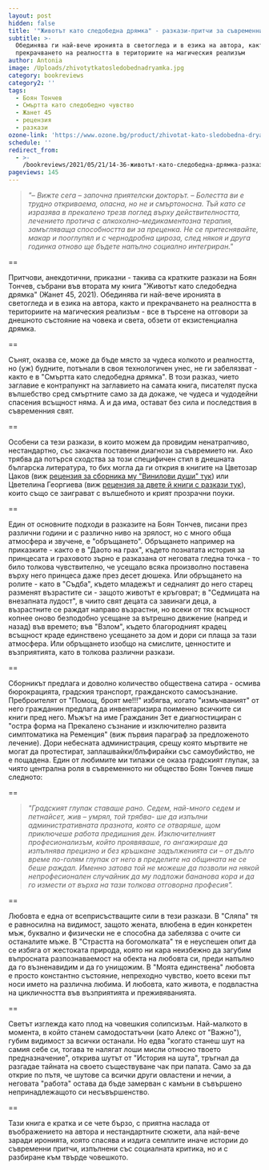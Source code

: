 ```yaml
---
layout: post
hidden: false
title: '"Животът като следобедна дрямка" - разкази-притчи за съвременния човек'
subtitle: >-
  Обединява ги най-вече иронията в светогледа и в езика на автора, както и
  прекрачването на реалността в териториите на магическия реализъм
author: Antonia
image: /Uploads/zhivotytkatosledobednadryamka.jpg
category: bookreviews
category2: ''
tags:
  - Боян Тончев
  - Смъртта като следобедно чувство
  - Жанет 45
  - рецензия
  - разкази
ozone-link: 'https://www.ozone.bg/product/zhivotat-kato-sledobedna-dryamka/'
schedule: ''
redirect_from:
  - >-
    /bookreviews/2021/05/21/14-36-животът-като-следобедна-дрямка-разкази-притчи-за-съвременния-човек
pageviews: 145
---
```

> *"– Вижте сега – започна приятелски докторът. – Болестта ви е трудно откриваема, опасна, но не и
> смъртоносна. Тъй като се изразява в прекалено трезв поглед върху действителността, лечението протича с алкохолно–медикаментозна терапия, замъгляваща способността ви за преценка. Не се притеснявайте, макар и пооглупял и с чернодробна цироза, след някоя и друга годинка отново ще бъдете напълно социално интегриран."*

\==

Притчови, анекдотични, приказни - такива са кратките разкази на Боян Тончев, събрани във втората му книга "Животът като следобедна дрямка" (Жанет 45, 2021). Обединява ги най-вече иронията в светогледа и в езика на автора, както и прекрачването на реалността в териториите на магическия реализъм - все в търсене на отговори за днешното състояние на човека и света, обзети от екзистенциална дрямка. 

\==

Сънят, оказва се, може да бъде място за чудеса колкото и реалността, но (уж) будните, потънали в своя технологичен унес, не ги забелязват - както е в "Смъртта като следобедна дрямка". В този разказ, чието заглавие е контрапункт на заглавието на самата книга, писателят пуска вълшебство сред смъртните само за да докаже, че чудеса и чудодейни спасения всъщност няма. А и да има, остават без сила и последствия в съвременния свят.

\==

Особени са тези разкази, в които можем да провидим ненатрапчиво, нестандартно, със закачка поставени диагнози за съвремието ни. Ако трябва да потърся сходства за този специфичен стил в днешната българска литература, то бих могла да ги открия в книгите на Цветозар Цаков (виж [рецензия за сборника му "Винилови души" тук](https://literaturnirazgovori.com/bookreviews/2020/11/04/11-19-%D0%B2%D0%B8%D0%BD%D0%B8%D0%BB%D0%BE%D0%B2%D0%B8-%D0%B4%D1%83%D1%88%D0%B8-%D0%BD%D0%B0-%D1%86%D0%B2%D0%B5%D1%82%D0%BE%D0%B7%D0%B0%D1%80-%D1%86%D0%B0%D0%BA%D0%BE%D0%B2-%D0%BF%D1%80%D0%BE%D1%81%D1%82%D1%80%D0%B0%D0%BD%D1%81%D1%82%D0%B2%D0%BE-%D0%B7%D0%B0-%D1%84%D0%B0%D0%BD%D1%82%D0%B0%D0%B7%D0%B8%D0%B8-%D0%B8-%D0%BA%D0%BE%D0%BC%D0%B8%D1%87%D0%BD%D0%B0-%D0%B0%D0%B1%D1%81%D1%83%D1%80%D0%B4%D0%BD%D0%BE%D1%81%D1%82.html)) или Цветелина Георгиева (виж [рецензия за двете й книги с разкази тук](https://literaturnirazgovori.com/bookreviews/2020/12/01/11-34-%D0%BE%D1%81%D0%BE%D0%B1%D0%B5%D0%BD%D0%B8%D1%8F%D1%82-%D1%81%D0%B2%D1%8F%D1%82-%D0%B8-%D0%BF%D1%80%D0%B8%D1%87%D1%83%D0%B4%D0%BB%D0%B8%D0%B2%D0%B8%D1%82%D0%B5-%D0%B3%D0%B5%D1%80%D0%BE%D0%B8-%D0%B2-%D1%80%D0%B0%D0%B7%D0%BA%D0%B0%D0%B7%D0%B8%D1%82%D0%B5-%D0%BD%D0%B0-%D1%86%D0%B2%D0%B5%D1%82%D0%B5%D0%BB%D0%B8%D0%BD%D0%B0-%D0%B3%D0%B5%D0%BE%D1%80%D0%B3%D0%B8%D0%B5%D0%B2%D0%B0.html)), които също се заиграват с вълшебното и крият прозрачни поуки. 

\==

Един от основните подходи в разказите на Боян Тончев, писани през различни години и с различно ниво на зрялост, но с много обща атмосфера и звучене, е "обръщането". Обръщането например на приказките - както е в "Даото на грах", където познатата история за принцесата и граховото зърно е разказана от неговата гледна точка - то било толкова чувствително, че усещало всяка произволно поставена върху него принцеса даже през десет дюшека. Или обръщането на ролите - като в "Съдба", където младежът и седналият до него старец разменят възрастите си - защото животът е кръговрат; в "Седмицата на внезапната лудост", в чиито свят децата са завинаги деца, а възрастните се раждат направо възрастни, но всеки от тях всъщност копнее оново безподобно усещане за вътрешно движение (напред и назад) във времето; във "Взлом", където благородният крадец всъщност краде единствено усещането за дом и дори си плаща за тази атмосфера. Или обръщането изобщо на смислите, ценностите и възприятията, като в толкова различни разкази.

\==

Сборникът предлага и доволно количество обществена сатира - осмива бюрокрацията, градския транспорт, гражданското самосъзнание. Преброителят от "Помощ, броят ме!!!" избягва, когато "измъчваният" от него гражданин предлага да инвентаризира поименно всичките си книги пред него. Мъжът на име Гражданин Зет е диагностициран с "остра форма на Прекалено съзнание и изключително развита симптоматика на Ременция" (виж първия параграф за предложеното лечение). Дори небесната администрация, срещу която мъртвите не могат да протестират, заплашвайки/блъфирайки със самоубийство, не е пощадена. Един от любимите ми типажи се оказа градският глупак, за чиято централна роля в съвременното ни общество Боян Тончев пише следното:

\==

> *"Градският глупак ставаше рано. Седем, най-много седем и петнайсет, жив – умрял, той трябва-
> ше да изпълни административната празнота, която се отваряше, щом приключеше работа предишния
> ден. Изключителният професионализъм, който проявяваше, го ангажираше да изпълнява прецизно и
> без кръшкане задълженията си – от дълго време по-голям глупак от него в пределите на общината не
> се беше раждал. Именно затова той не можеше да позволи на някой непрофесионален случайник да
> му подложи бананова кора и да го измести от върха на тази толкова отговорна професия".*

\==

Любовта е една от всеприсъстващите сили в тези разкази. В "Сляпа" тя е равносилна на видимост, защото жената, влюбена в един конкретен мъж, буквално и физически не е способна да забелязва с очите си останалите мъже. В "Страстта на богомолката" тя е неуспешен опит да се избяга от жестоката природа, която ни кара неизбежно да загубим въпросната разпознаваемост на обекта на любовта си, преди напълно да го възненавидим и да го унищожим. В "Моята единствена" любовта е просто константно състояние, непреходно чувство, което всеки път носи името на различна любима. И любовта, като живота, е подвластна на цикличността във възприятията и преживяванията.

\==

Светът изглежда като плод на човешкия солипсизъм. Най-малкото в момента, в който станем самодостатъчни (като Алекс от "Важно"), губим видимост за всички останали. Но едва "когато станеш шут на самия себе си, тогава те налягат лоши мисли относно твоето предназначение", открива шутът от "История на шута", тръгнал да разгадае тайната на своето съществуване чак при папата. Само за да открие по пътя, че шутове са всички други овластени и нечии, а неговата "работа" остава да бъде замерван с камъни в съвършено непринадлежащото си несъвършенство.  

\==

Тази книга е кратка и се чете бързо, с приятна наслада от въображението на автора и нестандартните сюжети, ала най-вече заради иронията, която спасява и издига семплите иначе истории до съвременни притчи, изпълнени със социалната критика, но и с разбиране към твърде човешкото.